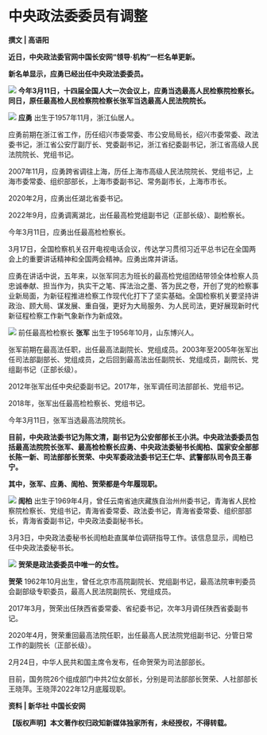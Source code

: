 # 中央政法委委员有调整

**撰文 | 高语阳**

**近日，中央政法委官网中国长安网“领导·机构”一栏名单更新。**

**新名单显示，应勇已经出任中央政法委委员。**

![](https://inews.gtimg.com/news_bt/Ochu-XJIani1YUroLPslVrewb4unafJQEcECLGVtT-lqEAA/1000)
**今年3月11日，十四届全国人大一次会议上，应勇当选最高人民检察院检察长。同日，原任最高检人民检察院检察长张军当选最高人民法院院长。**

![](https://inews.gtimg.com/news_bt/OIUqfHxDsKnayX4TI15qxssn7B7TikPODyg301Jugoe00AA/1000)
**应勇** 出生于1957年11月，浙江仙居人。

应勇前期在浙江省工作，历任绍兴市委常委、市公安局局长，绍兴市委常委、政法委书记，浙江省公安厅副厅长、党委副书记，浙江省纪委副书记，浙江省高级人民法院院长、党组书记。

2007年11月，应勇跨省调往上海，历任上海市高级人民法院院长、党组书记，上海市委常委、组织部部长，上海市委副书记、常务副市长，上海市市长。

2020年2月，应勇出任湖北省委书记。

2022年9月，应勇调离湖北，出任最高检党组副书记（正部长级）、副检察长。

今年3月11日，应勇出任最高检检察长。

3月17日，全国检察机关召开电视电话会议，传达学习贯彻习近平总书记在全国两会上的重要讲话精神和全国两会精神。应勇出席并讲话。

应勇在讲话中说，五年来，以张军同志为班长的最高检党组团结带领全体检察人员忠诚奉献、担当作为，执实干之笔、挥法治之墨、答为民之卷，开创了党的检察事业新局面，为新征程推进检察工作现代化打下了坚实基础。全国检察机关要坚持讲政治、顾大局、谋发展、重自强，更好为大局服务、为人民司法，更好展现新时代新征程检察工作新气象新作为新成效。

![](https://inews.gtimg.com/news_bt/Oz9ukoi2G9JOB77dTr8I9HZ3TRJEvwP7ejRJ0rXlohurAAA/1000)
前任最高检检察长 **张军** 出生于1956年10月，山东博兴人。

张军前期在最高法任职，出任最高法副院长、党组成员。2003年至2005年张军出任司法部副部长、党组成员，之后回到最高法出任副院长、党组成员，副院长、党组副书记（正部长级）。

2012年张军出任中央纪委副书记。2017年，张军调任司法部部长、党组书记。

2018年，张军出任最高检检察长、党组书记。

今年3月11日，张军当选最高法院院长。

**目前，中央政法委书记为陈文清，副书记为公安部部长王小洪。中央政法委委员包括最高法院院长张军、最高检检察长应勇、中央政法委秘书长訚柏、国家安全部部长陈一新、司法部部长贺荣、中央军委政法委书记王仁华、武警部队司令员王春宁。**

**其中，张军、应勇、訚柏、贺荣都是今年履现职。**

![](https://inews.gtimg.com/news_bt/OX0VC2J-mzOjOOAt_KK9uJNz3-h5sAwSrXN170hS8iDFMAA/1000)
**訚柏**
出生于1969年4月，曾任云南省迪庆藏族自治州州委书记，青海省人民检察院检察长、党组书记，青海省委常委、政法委书记，青海省委常委、组织部部长，青海省委副书记，中央政法委副秘书长。

3月3日，中央政法委秘书长訚柏赴直属单位调研指导工作。该信息显示，訚柏已任中央政法委秘书长。

![](https://inews.gtimg.com/news_bt/OAZDt-661JnsYjscWTBGEDNxjTLnw9aBoxBPw9BwnZQzgAA/1000)
**贺荣是政法委委员中唯一的女性。**

**贺荣** 1962年10月出生，曾任北京市高院副院长、党组副书记，最高法院审判委员会副部级专职委员，最高人民法院副院长、党组成员。

2017年3月，贺荣出任陕西省委常委、省纪委书记，次年3月调任陕西省委副书记。

2020年4月，贺荣重回最高法院任职，出任最高人民法院党组副书记、分管日常工作的副院长（正部长级）。

2月24日，中华人民共和国主席令发布，任命贺荣为司法部部长。

目前，国务院26个组成部门中共2位女部长，分别是司法部部长贺荣、人社部部长王晓萍。王晓萍2022年12月底履现职。

**资料 | 新华社 中国长安网**

**【版权声明】本文著作权归政知新媒体独家所有，未经授权，不得转载。**

